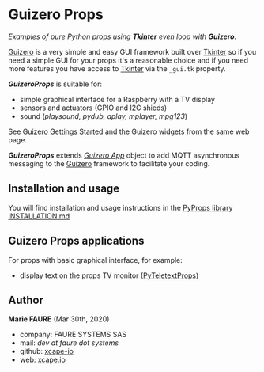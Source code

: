 ﻿# Guizero Props
*Examples of pure Python props using **Tkinter** even loop with **Guizero**.*

<a href="https://pypi.org/project/guizero/" target="_blank">Guizero</a> is a very simple and easy GUI framework built over [Tkinter](https://docs.python.org/3/library/tkinter.html) so if you need a simple GUI for your props it's a reasonable choice and if you need more features you have access to <a href="https://docs.python.org/3/library/tkinter.html" target="_blank">Tkinter</a> via the `_gui.tk` property.

***GuizeroProps*** is suitable for: 
* simple graphical interface for a Raspberry with a TV display 
* sensors and actuators (GPIO and I2C shieds)
* sound (*playsound, pydub, aplay, mplayer, mpg123*)

See <a href="https://pypi.org/project/guizero/" target="_blank">Guizero Gettings Started</a> and the Guizero widgets from the same web page.

***GuizeroProps*** extends *<a href="https://lawsie.github.io/guizero/app/" target="_blank">Guizero App</a>* object to add MQTT asynchronous messaging to the <a href="https://pypi.org/project/guizero/" target="_blank">Guizero</a> framework to facilitate your coding.

## Installation and usage
You will find installation and usage instructions in the [PyProps library INSTALLATION.md](../INSTALLATION.md)


## Guizero Props applications
For props with basic graphical interface, for example:
* display text on the props TV monitor ([PyTeletextProps](PyTeletextProps))


## Author

**Marie FAURE** (Mar 30th, 2020)
* company: FAURE SYSTEMS SAS
* mail: *dev at faure dot systems*
* github: <a href="https://github.com/xcape-io?tab=repositories" target="_blank">xcape-io</a>
* web: <a href="https://xcape.io/" target="_blank">xcape.io</a>